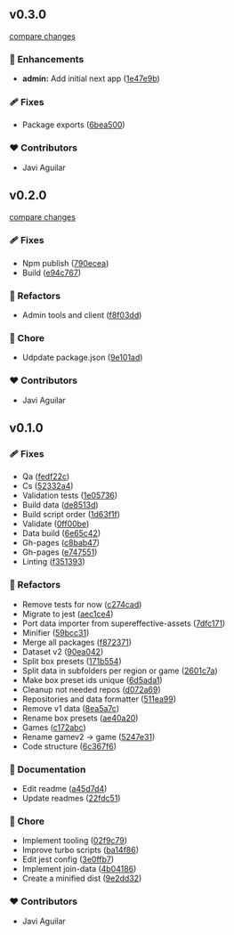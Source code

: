 ## v0.3.0

[compare changes](https://github.com/itsjavi/supereffective-sdk/compare/v0.2.0...v0.3.0)

### 🚀 Enhancements

- **admin:** Add initial next app ([1e47e9b](https://github.com/itsjavi/supereffective-sdk/commit/1e47e9b))

### 🩹 Fixes

- Package exports ([6bea500](https://github.com/itsjavi/supereffective-sdk/commit/6bea500))

### ❤️ Contributors

- Javi Aguilar

## v0.2.0

[compare changes](https://github.com/itsjavi/supereffective-sdk/compare/v0.1.0...v0.2.0)

### 🩹 Fixes

- Npm publish ([790ecea](https://github.com/itsjavi/supereffective-sdk/commit/790ecea))
- Build ([e94c767](https://github.com/itsjavi/supereffective-sdk/commit/e94c767))

### 💅 Refactors

- Admin tools and client ([f8f03dd](https://github.com/itsjavi/supereffective-sdk/commit/f8f03dd))

### 🏡 Chore

- Udpdate package.json ([9e101ad](https://github.com/itsjavi/supereffective-sdk/commit/9e101ad))

### ❤️ Contributors

- Javi Aguilar

## v0.1.0

### 🩹 Fixes

- Qa ([fedf22c](https://github.com/itsjavi/supereffective-sdk/commit/fedf22c))
- Cs ([52332a4](https://github.com/itsjavi/supereffective-sdk/commit/52332a4))
- Validation tests ([1e05736](https://github.com/itsjavi/supereffective-sdk/commit/1e05736))
- Build data ([de8513d](https://github.com/itsjavi/supereffective-sdk/commit/de8513d))
- Build script order ([1d63f1f](https://github.com/itsjavi/supereffective-sdk/commit/1d63f1f))
- Validate ([0ff00be](https://github.com/itsjavi/supereffective-sdk/commit/0ff00be))
- Data build ([6e65c42](https://github.com/itsjavi/supereffective-sdk/commit/6e65c42))
- Gh-pages ([c8bab47](https://github.com/itsjavi/supereffective-sdk/commit/c8bab47))
- Gh-pages ([e747551](https://github.com/itsjavi/supereffective-sdk/commit/e747551))
- Linting ([f351393](https://github.com/itsjavi/supereffective-sdk/commit/f351393))

### 💅 Refactors

- Remove tests for now ([c274cad](https://github.com/itsjavi/supereffective-sdk/commit/c274cad))
- Migrate to jest ([aec1ce4](https://github.com/itsjavi/supereffective-sdk/commit/aec1ce4))
- Port data importer from supereffective-assets
  ([7dfc171](https://github.com/itsjavi/supereffective-sdk/commit/7dfc171))
- Minifier ([59bcc31](https://github.com/itsjavi/supereffective-sdk/commit/59bcc31))
- Merge all packages ([f872371](https://github.com/itsjavi/supereffective-sdk/commit/f872371))
- Dataset v2 ([90ea042](https://github.com/itsjavi/supereffective-sdk/commit/90ea042))
- Split box presets ([171b554](https://github.com/itsjavi/supereffective-sdk/commit/171b554))
- Split data in subfolders per region or game
  ([2601c7a](https://github.com/itsjavi/supereffective-sdk/commit/2601c7a))
- Make box preset ids unique ([6d5ada1](https://github.com/itsjavi/supereffective-sdk/commit/6d5ada1))
- Cleanup not needed repos ([d072a69](https://github.com/itsjavi/supereffective-sdk/commit/d072a69))
- Repositories and data formatter ([511ea99](https://github.com/itsjavi/supereffective-sdk/commit/511ea99))
- Remove v1 data ([8ea5a7c](https://github.com/itsjavi/supereffective-sdk/commit/8ea5a7c))
- Rename box presets ([ae40a20](https://github.com/itsjavi/supereffective-sdk/commit/ae40a20))
- Games ([c172abc](https://github.com/itsjavi/supereffective-sdk/commit/c172abc))
- Rename gamev2 -> game ([5247e31](https://github.com/itsjavi/supereffective-sdk/commit/5247e31))
- Code structure ([6c367f6](https://github.com/itsjavi/supereffective-sdk/commit/6c367f6))

### 📖 Documentation

- Edit readme ([a45d7d4](https://github.com/itsjavi/supereffective-sdk/commit/a45d7d4))
- Update readmes ([22fdc51](https://github.com/itsjavi/supereffective-sdk/commit/22fdc51))

### 🏡 Chore

- Implement tooling ([02f9c79](https://github.com/itsjavi/supereffective-sdk/commit/02f9c79))
- Improve turbo scripts ([ba14f86](https://github.com/itsjavi/supereffective-sdk/commit/ba14f86))
- Edit jest config ([3e0ffb7](https://github.com/itsjavi/supereffective-sdk/commit/3e0ffb7))
- Implement join-data ([4b04186](https://github.com/itsjavi/supereffective-sdk/commit/4b04186))
- Create a minified dist ([9e2dd32](https://github.com/itsjavi/supereffective-sdk/commit/9e2dd32))

### ❤️ Contributors

- Javi Aguilar
